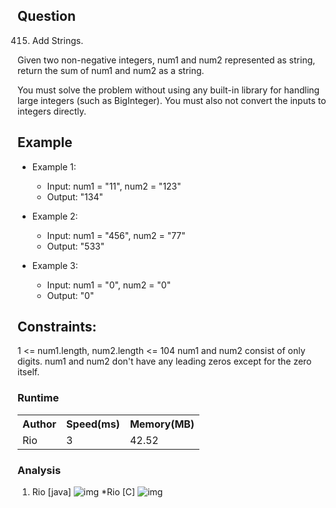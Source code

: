 

## Question
415. Add Strings.

Given two non-negative integers, num1 and num2 represented as string, return the sum of num1 and num2 as a string.

You must solve the problem without using any built-in library for handling large integers (such as BigInteger). You must also not convert the inputs to integers directly.

## Example

- Example 1:

    * Input: num1 = "11", num2 = "123"
    * Output: "134"
   
- Example 2:

    * Input: num1 = "456", num2 = "77"
    * Output: "533"
- Example 3:

    * Input: num1 = "0", num2 = "0"
    * Output: "0"

## Constraints:
  1 <= num1.length, num2.length <= 104
  num1 and num2 consist of only digits.
  num1 and num2 don't have any leading zeros except for the zero itself.

### Runtime
<table>
  <tr>
    <th>Author</th>
    <th>Speed(ms)</th>
    <th>Memory(MB)</th>
  </tr>
   <tr>
    <td>Rio</td>
    <td>3</td >
    <td>42.52</td>
  </tr>
</table>


### Analysis

1. Rio [java]
![img](img/rio_java.png)
   *Rio [C]
![img](img/rio_c.png)